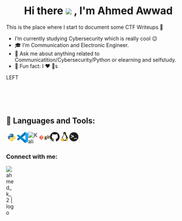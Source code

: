 <h1 align="center"> Hi there <img src="https://media.giphy.com/media/hvRJCLFzcasrR4ia7z/giphy.gif" width="25px"></a> , I'm Ahmed Awwad</h1>


This is the place where I start to document some CTF Writeups 📝

- I’m currently studying Cybersecurity which is really cool :wink:
- 🎓 I’m Communication and Electronic Engineer.
- 💬 Ask me about anything related to Communicatition/Cybersecurity/Python or elearning and selfstudy.
- 👦 Fun fact: I :heart: :dog:s

<div style="width: 100%; overflow: hidden;">
<div style="width: 600px; float: left;" > LEFT</div>
<!--<h2> 🕷 CTF WriteUps:</h2>
<a href="Blog Writeups"> <img align="left" alt="Writeups" width="55px" src="https://ahmedkawwad.github.io/images/site/k-icon%20-invert_hu853d0774892b5f84d30746ce0d4103bc_12477_42x0_resize_box_3.png" /></a>
[<img align="left" alt="CTFs | CyberTalents"  width="80px" src="https://www.arabnet.me/ContentFiles/9064Logo.png?w=336&h=336&mode=fit"/>][Cybertalents WriteUps]-->
<!--[<img align="left" alt="CTFs | PicoCTFs" width="80px" src="https://remakelearning.org/wp-content/uploads/2021/03/picoCTF.png" />][PicoCTFs WriteUps]-->
<div style="margin-left: 620px;"> Right</div>
<h2>📌 Languages and Tools:</h2>
 <a href="#"> <img align="left" alt="Python" width="30px" src="https://raw.githubusercontent.com/github/explore/80688e429a7d4ef2fca1e82350fe8e3517d3494d/topics/python/python.png" />
<img align="left" alt="Visual Studio Code" width="30px" src="https://raw.githubusercontent.com/github/explore/80688e429a7d4ef2fca1e82350fe8e3517d3494d/topics/visual-studio-code/visual-studio-code.png" />
<img align="left" alt="Kali" width="30px" src="https://www.pikpng.com/pngl/b/247-2470992_kali-linux-logo-backtrack-clipart.png"/>

<img align="left" alt="Git" width="30px" src="https://raw.githubusercontent.com/github/explore/80688e429a7d4ef2fca1e82350fe8e3517d3494d/topics/git/git.png" />

<img align="left" alt="GitHub" width="26px" src="https://raw.githubusercontent.com/github/explore/78df643247d429f6cc873026c0622819ad797942/topics/github/github.png" />

<img align="left" alt="linux" width="26px" src="https://raw.githubusercontent.com/devicons/devicon/master/icons/linux/linux-original.svg" />

<img align="left" alt="Terminal" width="26px" src="https://raw.githubusercontent.com/github/explore/80688e429a7d4ef2fca1e82350fe8e3517d3494d/topics/terminal/terminal.png" />
</a>
</div>

### Connect with me:

[<img align="left" alt="ahmed_k_2 | logo"  width="22px" src="https://ahmedkawwad.github.io/images/site/k-icon%20-invert_hu853d0774892b5f84d30746ce0d4103bc_12477_42x0_resize_box_3.png" />][Website]
<!-- [<img align="left" alt="ahmedkawwad | Facebook"  width="22px" src="https://cdn.jsdelivr.net/npm/simple-icons@v3/icons/facebook.svg" />][Facebook]
[<img align="left" alt="ahmed-k-awwad | LinkedIn"  width="22px" src="https://cdn.jsdelivr.net/npm/simple-icons@v3/icons/linkedin.svg" />][linkedin] -->


<br />

[Website]: https://ahmedkawwad.github.io/
[Blog Writeups]: https://ahmedkawwad.github.io/post/
[PicoCTFs WriteUps]:https://ahmedkawwad.github.io/post/writeup/
[CyberTalents WriteUps]:https://ahmedkawwad.github.io/post/writeup/
[linkedin]: https://linkedin.com/in/ahmed-k-awwad
[Facebook]: https://www.facebook.com/ahmedkawwad/
